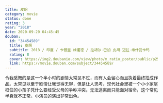 ```yaml
---
title: 皮胡
category: movie
status: done
rating: 3
year: "2018"
date: 2020-09-20 04:45:45
douban:
  id: "34454589"
  title: 皮胡
  subtitle: 2018 / 印度 / 卡普里·维诺德 / 拉胡尔·巴加 皮胡·迈拉·维什瓦卡玛
  rating: 8
  cover: https://img2.doubanio.com/view/photo/m_ratio_poster/public/p2561458322.jpg
  link: https://movie.douban.com/subject/34454589/
---
```


令我感慨的是这一个半小时的剧情太常见不过，而有人会留心而且执着最终拍成作品。太常见以至于剧情让我觉得无聊，但是让人思考，现代社会里被一个小小家庭框住的小孩子凭什么要经受父母的争吵冲突，无法逃离而只能面对宿命，这个常见半身就不正常。小演员的演出非常出色。